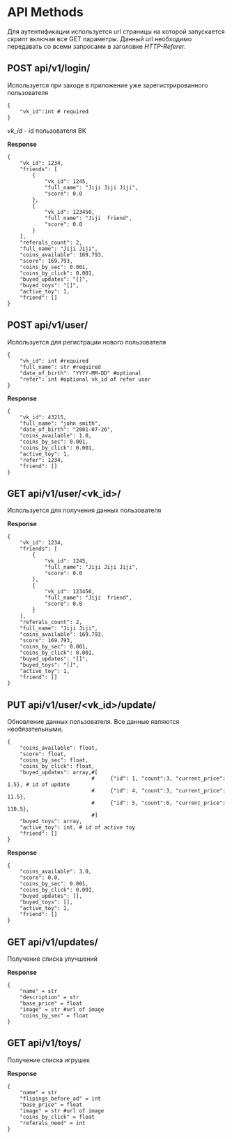 # API Methods

Для аутентификации используется url страницы на которой запускается скрипт включая все GET параметры. Данный url необходимо передавать со всеми запросами в заголовке *HTTP-Referer*.

## POST api/v1/login/

Используется при заходе в приложение уже зарегистрированного пользователя

    {
        "vk_id":int # required
    }

*vk_id* - id пользователя ВК

**Response**

    {
        "vk_id": 1234,
        "friends": [
            {
                "vk_id": 1245,
                "full_name": "Jiji Jiji Jiji",
                "score": 0.0
            },
            {
                "vk_id": 123456,
                "full_name": "Jiji  friend",
                "score": 0.0
            }
        ],
        "referals_count": 2,
        "full_name": "Jiji Jiji",
        "coins_available": 169.793,
        "score": 169.793,
        "coins_by_sec": 0.001,
        "coins_by_click": 0.001,
        "buyed_updates": "[]",
        "buyed_toys": "[]",
        "active_toy": 1,
        "friend": []
    }
    
## POST api/v1/user/

Используется для регистрации нового пользователя
    
    {
        "vk_id": int #required
        "full_name": str #required
        "date_of_birth": "YYYY-MM-DD" #optional 
        "refer": int #optional vk_id of refer user
    }
    
**Response**

    {
        "vk_id": 43215,
        "full_name": "john smith",
        "date_of_birth": "2001-07-26",
        "coins_available": 1.0,
        "coins_by_sec": 0.001,
        "coins_by_click": 0.001,
        "active_toy": 1,
        "refer": 1234,
        "friend": []
    }
 
## GET api/v1/user/<vk_id>/
 
Используется для получения данных пользователя

**Response**

    {
        "vk_id": 1234,
        "friends": [
            {
                "vk_id": 1245,
                "full_name": "Jiji Jiji Jiji",
                "score": 0.0
            },
            {
                "vk_id": 123456,
                "full_name": "Jiji  friend",
                "score": 0.0
            }
        ],
        "referals_count": 2,
        "full_name": "Jiji Jiji",
        "coins_available": 169.793,
        "score": 169.793,
        "coins_by_sec": 0.001,
        "coins_by_click": 0.001,
        "buyed_updates": "[]",
        "buyed_toys": "[]",
        "active_toy": 1,
        "friend": []
    }    

## PUT api/v1/user/<vk_id>/update/

Обновление данных пользователя. Все данные являются необязательными.

    {
        "coins_available": float,
        "score": float,
        "coins_by_sec": float,
        "coins_by_click": float,
        "buyed_updates": array,#[
                               #     {"id": 1, "count":3, "current_price": 1.5}, # id of update
                               #     {"id": 4, "count":3, "current_price": 11.5},
                               #     {"id": 5, "count":6, "current_price": 110.5},
                               #]
        "buyed_toys": array,
        "active_toy": int, # id of active toy
        "friend": []
    }
    
**Response**

    {
        "coins_available": 3.0,
        "score": 0.0,
        "coins_by_sec": 0.001,
        "coins_by_click": 0.001,
        "buyed_updates": [],
        "buyed_toys": [],
        "active_toy": 1,
        "friend": []
    }
    
## GET api/v1/updates/

Получение списка улучшений

**Response**

    {
        "name" = str
        "description" = str
        "base_price" = float
        "image" = str #url of image
        "coins_by_sec" = float
    }
    
## GET api/v1/toys/

Получение списка игрушек

**Response**

    {
        "name" = str
        "flipings_before_ad" = int
        "base_price" = float
        "image" = str #url of image
        "coins_by_click" = float
        "referals_need" = int
    }

